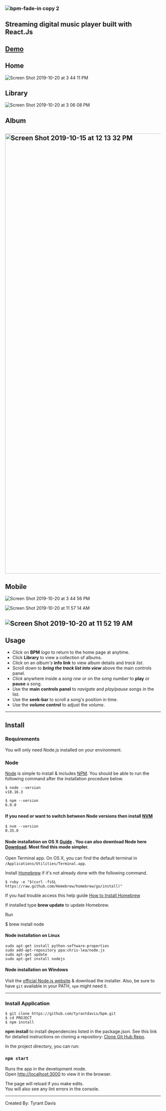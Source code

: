 ### ![bpm-fade-in copy 2](https://user-images.githubusercontent.com/14861025/67163311-fcff1280-f332-11e9-96c6-04bbe17a4521.png)

## **Streaming digital music player built with React.Js**

## [Demo]()

## Home

![Screen Shot 2019-10-20 at 3 44 11 PM](https://user-images.githubusercontent.com/14861025/67165987-f4b5d000-f350-11e9-8772-cb25432c786c.png)

## Library

![Screen Shot 2019-10-20 at 3 06 08 PM](https://user-images.githubusercontent.com/14861025/67165494-4d826a00-f34b-11e9-85a3-8191b5437f48.png)

## Album

## <img width="1424" alt="Screen Shot 2019-10-15 at 12 13 32 PM" src="https://user-images.githubusercontent.com/14861025/66853622-5804c400-ef45-11e9-804d-7cc304f7fe76.png">

## Mobile

![Screen Shot 2019-10-20 at 3 44 56 PM](https://user-images.githubusercontent.com/14861025/67165976-d64fd480-f350-11e9-9c35-e5082a200034.png)

![Screen Shot 2019-10-20 at 11 57 14 AM](https://user-images.githubusercontent.com/14861025/67163135-fbcce600-f330-11e9-97f8-24cc0846e6a9.png)

## ![Screen Shot 2019-10-20 at 11 52 19 AM](https://user-images.githubusercontent.com/14861025/67163081-59146780-f330-11e9-906e-205839b5f35c.png)

## Usage

- Click on **BPM** _logo_ to return to the home page at anytime.
- Click **Library** to view a collection of albums.
- Click on an _album's_ **info link** to view album details and _track list_.
- Scroll down to **_bring the track list into view_** above the main controls panel.
- _Click_ anywhere inside a _song row_ or on the _song number_ to **play** or **pause** a song.
- Use the **main controls panel** to _navigate_ and _play/pause_ songs in the list.
- Use the **seek-bar** to scroll a song's position in time.
- Use the **_volume_ control** to adjust the _volume_.

---

## Install

### Requirements

You will only need Node.js installed on your environment.

### Node

[Node](http://nodejs.org/) is simple to install & includes [NPM](https://npmjs.org/).
You should be able to run the following command after the installation procedure
below.

    $ node --version
    v10.16.3

    $ npm --version
    6.9.0

#### If you need or want to switch between Node versions then install [NVM](https://github.com/nvm-sh/nvm#installation-and-update)

    $ nvm --version
    0.35.0

#### Node installation on OS X [Guide](https://treehouse.github.io/installation-guides/mac/node-mac.html) . You can also download Node here [Download](https://nodejs.org/en/download/). Most find this mode simpler.

Open Terminal app. On OS X, you can find the default terminal in
`/Applications/Utilities/Terminal.app`.

Install [Homebrew](http://brew.sh/) if it's not already done with the following command.

    $ ruby -e "$(curl -fsSL https://raw.github.com/Homebrew/homebrew/go/install)"

If you had trouble access this help guide [How to Install Homebrew](https://treehouse.github.io/installation-guides/mac/homebrew)

If installed type **brew update** to update Homebrew.

Run

\$ brew install node

#### Node installation on Linux

    sudo apt-get install python-software-properties
    sudo add-apt-repository ppa:chris-lea/node.js
    sudo apt-get update
    sudo apt-get install nodejs

#### Node installation on Windows

Visit the [official Node.js website](http://nodejs.org/) & download the installer.
Also, be sure to have `git` available in your PATH, `npm` might need it.

---

### Install Application

    $ git clone https://github.com/tyrantdavis/bpm.git
    $ cd PROJECT
    $ npm install

**npm install** to install dependencies listed in the package.json. See this link for detailed instructions on cloning a repository: [Clone Git Hub Repo](https://help.github.com/en/articles/cloning-a-repository).

In the project directory, you can run:

### `npm start`

Runs the app in the development mode.<br />
Open [http://localhost:3000](http://localhost:3000) to view it in the browser.

The page will reload if you make edits.<br />
You will also see any lint errors in the console.

---

Created By: Tyrant Davis
